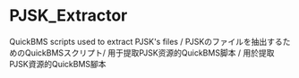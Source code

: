 # PJSK_Extractor
QuickBMS scripts used to extract PJSK's files / PJSKのファイルを抽出するためのQuickBMSスクリプト/ 用于提取PJSK资源的QuickBMS脚本 / 用於提取PJSK資源的QuickBMS腳本
